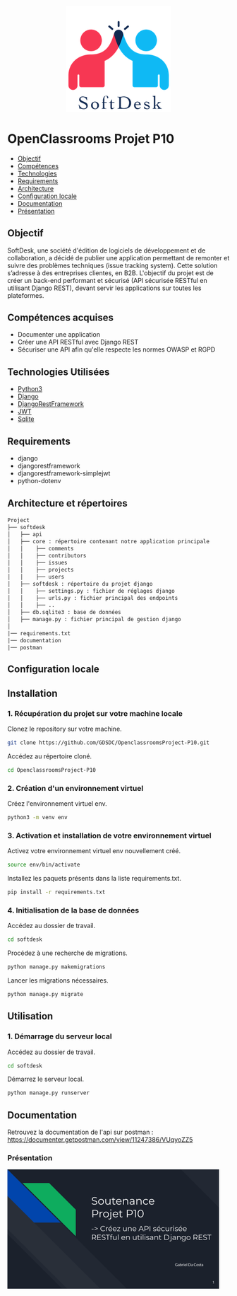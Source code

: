 <h3 align="center">
    <img alt="Logo" title="#logo" width="236px" src="/assets/16007803099977_P8.png">
    <br>
</h3>


# OpenClassrooms Projet P10

- [Objectif](#obj)
- [Compétences](#competences)
- [Technologies](#techs)
- [Requirements](#reqs)
- [Architecture](#architecture)
- [Configuration locale](#localconfig)
- [Documentation](#docs)
- [Présentation](#presentation)

<a id="obj"></a>
## Objectif

SoftDesk, une société d'édition de logiciels de développement et de collaboration, a décidé de publier une application permettant de remonter et suivre des problèmes techniques (issue tracking system). Cette solution s’adresse à des entreprises clientes, en B2B. 
L'objectif du projet est de créer un back-end performant et sécurisé (API sécurisée RESTful en utilisant Django REST), devant servir les applications sur toutes les plateformes. 
<a id="competences"></a>
## Compétences acquises
- Documenter une application
- Créer une API RESTful avec Django REST
- Sécuriser une API afin qu'elle respecte les normes OWASP et RGPD

<a id="techs"></a>
## Technologies Utilisées
- [Python3](https://www.python.org/)
- [Django](https://www.djangoproject.com/)
- [DjangoRestFramework](https://www.django-rest-framework.org/)
- [JWT](https://jwt.io/)
- [Sqlite](https://www.sqlite.org/)

<a id="reqs"></a>
## Requirements
- django
- djangorestframework
- djangorestframework-simplejwt
- python-dotenv

<a id="architecture"></a>
## Architecture et répertoires
```
Project
├── softdesk
│   ├── api
│   ├── core : répertoire contenant notre application principale
│   │    ├── comments
│   │    ├── contributors
│   │    ├── issues
│   │    ├── projects
│   │    ├── users
│   ├── softdesk : répertoire du projet django
│   │    ├── settings.py : fichier de réglages django
│   │    ├── urls.py : fichier principal des endpoints
│   │    ├── ..
│   ├── db.sqlite3 : base de données
│   ├── manage.py : fichier principal de gestion django
│
|── requirements.txt
|── documentation
|── postman
```

<a id="localconfig"></a>
## Configuration locale
## Installation

### 1. Récupération du projet sur votre machine locale

Clonez le repository sur votre machine.

```bash
git clone https://github.com/GDSDC/OpenclassroomsProject-P10.git
```

Accédez au répertoire cloné.
```bash
cd OpenclassroomsProject-P10
```

### 2. Création d'un environnement virtuel 
Créez l'environnement virtuel env.
```bash
python3 -m venv env
```

### 3. Activation et installation de votre environnement virtuel 

Activez votre environnement virtuel env nouvellement créé.
```bash
source env/bin/activate
```

Installez les paquets présents dans la liste requirements.txt.
```bash
pip install -r requirements.txt
```

### 4. Initialisation de la base de données

Accédez au dossier de travail.
```bash
cd softdesk
```

Procédez à une recherche de migrations.
```bash
python manage.py makemigrations
```

Lancer les migrations nécessaires.
```bash
python manage.py migrate
```

## Utilisation

### 1. Démarrage du serveur local

Accédez au dossier de travail.
```bash
cd softdesk
```

Démarrez le serveur local.
```python
python manage.py runserver
```

<a id="docs"></a>
## Documentation

Retrouvez la documentation de l'api sur postman : https://documenter.getpostman.com/view/11247386/VUqyoZZ5

<a id="presentation"></a>
### Présentation

[<img alt="presentation" width="480px" src="/assets/presentation.png">](https://docs.google.com/presentation/d/e/2PACX-1vSaQDFZqITRuUdy0DRTfTtYnIbvV5aEz0TO_yQu6_NSeEX5aM79u0oMW9o6W5RGrojn3meSMsRnsFRt/pub?start=true&loop=false&delayms=5000)
